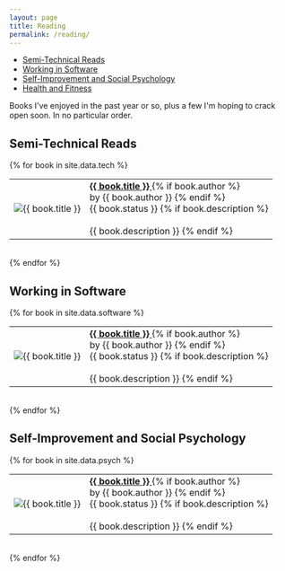 ```yaml
---
layout: page
title: Reading
permalink: /reading/
---
```


* [Semi-Technical Reads](#technical)
* [Working in Software](#career)
* [Self-Improvement and Social Psychology](#psych)
* [Health and Fitness](#health)

<aside><p>Books I've enjoyed in the past year or so, plus a few I'm hoping to crack open soon. In no particular order.</p></aside>






<h2 id="technical" class="anchor">Semi-Technical Reads</h2>

{% for book in site.data.tech %}
<table class="minimum">
  <tr>
  	<td><img src="{{ site.url }}{{ book.image }}" alt="{{ book.title }}"/></td>
    <td>
    	<a href="{{ book.link }}">
    		<b>{{ book.title }}</b>
    	</a>
    {% if book.author %}
    	<br>by {{ book.author }}
    {% endif %}
    <br>{{ book.status }}
    {% if book.description %}
    	<br><br>{{ book.description }}
    {% endif %}
    </td>
  </tr>
</table>

<br>
{% endfor %}






<h2 id="career" class="anchor">Working in Software</h2>

{% for book in site.data.software %}
<table class="minimum">
  <tr>
    <td><img src="{{ site.url }}{{ book.image }}" alt="{{ book.title }}"/></td>
    <td>
        <a href="{{ book.link }}">
            <b>{{ book.title }}</b>
        </a>
    {% if book.author %}
        <br>by {{ book.author }}
    {% endif %}
    <br>{{ book.status }}
    {% if book.description %}
        <br><br>{{ book.description }}
    {% endif %}
    </td>
  </tr>
</table>

<br>
{% endfor %}







<h2 id="psych" class="anchor">Self-Improvement and Social Psychology</h2>

{% for book in site.data.psych %}
<table class="minimum">
  <tr>
    <td><img src="{{ site.url }}{{ book.image }}" alt="{{ book.title }}"/></td>
    <td>
        <a href="{{ book.link }}">
            <b>{{ book.title }}</b>
        </a>
    {% if book.author %}
        <br>by {{ book.author }}
    {% endif %}
    <br>{{ book.status }}
    {% if book.description %}
        <br><br>{{ book.description }}
    {% endif %}
    </td>
  </tr>
</table>

<br>
{% endfor %}